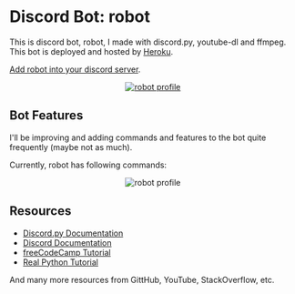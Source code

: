 # Discord Bot: robot

This is discord bot, robot, I made with discord.py, youtube-dl and ffmpeg. This bot is deployed and hosted by [Heroku](https://www.heroku.com).

[Add robot into your discord server](https://discord.com/api/oauth2/authorize?client_id=839384987291746304&permissions=3191861185&scope=bot).

<p align="center">
  <a href="https://discord.com/api/oauth2/authorize?client_id=839384987291746304&permissions=3191861185&scope=bot" target="_blank">
    <img src="https://i.imgur.com/E7GkwT2.jpg" alt="robot profile">
  </a>
</p>

## Bot Features

I'll be improving and adding commands and features to the bot quite frequently (maybe not as much).

Currently, robot has following commands:

<p align="center">
  <img src="https://i.imgur.com/T09frjf.jpg" alt="robot profile">
</p>

## Resources

- [Discord.py Documentation](https://discordpy.readthedocs.io/)
- [Discord Documentation](https://discord.com/developers/docs/intro)
- [freeCodeCamp Tutorial](https://www.freecodecamp.org/news/create-a-discord-bot-with-python)
- [Real Python Tutorial](https://realpython.com/how-to-make-a-discord-bot-python)

And many more resources from GittHub, YouTube, StackOverflow, etc.
